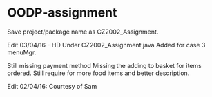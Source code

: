 # OODP-assignment
Save project/package name as CZ2002_Assignment.



Edit 03/04/16 - HD
Under CZ2002_Assignment.java
  Added for case 3 menuMgr.
  
Still missing payment method
Missing the adding to basket for items ordered.
Still require for more food items and better description.



Edit 02/04/16: Courtesy of Sam

